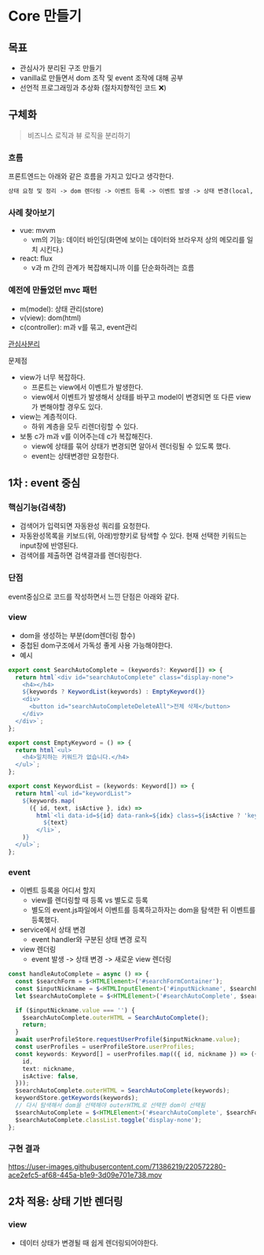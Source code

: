 # Core 만들기

## 목표

- 관심사가 분리된 구조 만들기
- vanilla로 만들면서 dom 조작 및 event 조작에 대해 공부
- 선언적 프로그래밍과 추상화 (절차지향적인 코드 ❌)

## 구체화

> 비즈니스 로직과 뷰 로직을 분리하기

### 흐름

프론트엔드는 아래와 같은 흐름을 가지고 있다고 생각한다.

```md
상태 요청 및 정리 -> dom 렌더링 -> 이벤트 등록 -> 이벤트 발생 -> 상태 변경(local, server) -> dom 렌더링
```

### 사례 찾아보기

- vue: mvvm
  - vm의 기능: 데이터 바인딩(화면에 보이는 데이터와 브라우저 상의 메모리를 일치 시킨다.)
- react: flux
  - v과 m 간의 관계가 복잡해지니까 이를 단순화하려는 흐름

### 예전에 만들었던 mvc 패턴

- m(model): 상태 관리(store)
- v(view): dom(html)
- c(controller): m과 v를 묶고, event관리

[관심사분리](https://github.com/kimyouknow/soc-template)

문제점

- view가 너무 복잡하다.
  - 프론트는 view에서 이벤트가 발생한다.
  - view에서 이벤트가 발생해서 상태를 바꾸고 model이 변경되면 또 다른 view가 변해야할 경우도 있다.
- view는 계층적이다.
  - 하위 계층을 모두 리렌더링할 수 있다.
- 보통 c가 m과 v를 이어주는데 c가 복잡해진다.
  - view에 상태를 묶어 상태가 변경되면 알아서 렌더링될 수 있도록 했다.
  - event는 상태변경만 요청한다.

## 1차 : event 중심

### 핵심기능(검색창)

- 검색어가 입력되면 자동완성 쿼리를 요청한다.
- 자동완성목록을 키보드(위, 아래)방향키로 탐색할 수 있다. 현재 선택한 키워드는 input창에 반영된다.
- 검색어를 제출하면 검색결과를 렌더링한다.

### 단점

event중심으로 코드를 작성하면서 느낀 단점은 아래와 같다.

### view

- dom을 생성하는 부분(dom렌더링 함수)
- 중첩된 dom구조에서 가독성 좋게 사용 가능해야한다.
- 예시

```ts
export const SearchAutoComplete = (keywords?: Keyword[]) => {
  return html`<div id="searchAutoComplete" class="display-none">
    <h4></h4>
    ${keywords ? KeywordList(keywords) : EmptyKeyword()}
    <div>
      <button id="searchAutoCompleteDeleteAll">전체 삭제</button>
    </div>
  </div>`;
};

export const EmptyKeyword = () => {
  return html`<ul>
    <h4>일치하는 키워드가 없습니다.</h4>
  </ul>`;
};

export const KeywordList = (keywords: Keyword[]) => {
  return html`<ul id="keywordList">
    ${keywords.map(
      ({ id, text, isActive }, idx) =>
        html`<li data-id=${id} data-rank=${idx} class=${isActive ? 'keyword-active' : ''}>
          ${text}
        </li>`,
    )}
  </ul>`;
};
```

### event

- 이벤트 등록을 어디서 할지
  - view를 렌더링할 때 등록 vs 별도로 등록
  - 별도의 event.js파일에서 이벤트를 등록하고하자는 dom을 탐색한 뒤 이벤트를 등록했다.
- service에서 상태 변경
  - event handler와 구분된 상태 변경 로직
- view 렌더링
  - event 발생 -> 상태 변경 -> 새로운 view 렌더링

```ts
const handleAutoComplete = async () => {
  const $searchForm = $<HTMLElement>('#searchFormContainer');
  const $inputNickname = $<HTMLInputElement>('#inputNickname', $searchForm);
  let $searchAutoComplete = $<HTMLElement>('#searchAutoComplete', $searchForm);

  if ($inputNickname.value === '') {
    $searchAutoComplete.outerHTML = SearchAutoComplete();
    return;
  }
  await userProfileStore.requestUserProfile($inputNickname.value);
  const userProfiles = userProfileStore.userProfiles;
  const keywords: Keyword[] = userProfiles.map(({ id, nickname }) => ({
    id,
    text: nickname,
    isActive: false,
  }));
  $searchAutoComplete.outerHTML = SearchAutoComplete(keywords);
  keywordStore.getKeywords(keywords);
  // 다시 탐색해서 dom을 선택해야 outerHTML로 선택한 dom이 선택됨
  $searchAutoComplete = $<HTMLElement>('#searchAutoComplete', $searchForm);
  $searchAutoComplete.classList.toggle('display-none');
};
```

### 구현 결과

https://user-images.githubusercontent.com/71386219/220572280-ace2efc5-af68-445a-b1e9-3d09e701e738.mov

## 2차 적용: 상태 기반 렌더링

### view

- 데이터 상태가 변경될 때 쉽게 렌더링되어야한다.
